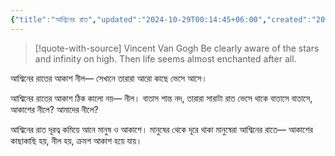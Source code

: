 ```yaml
---
{"title":"আশ্বিনের রাত","updated":"2024-10-29T00:14:45+06:00","created":"2020-08-13T20:04:57+06:00","latitude":23.78267264,"longitude":90.42135418,"altitude":-26.295,"location":"বাড্ডা, ঢাকা","dg-permalink":"writings/creative/poems/autumn-night","dg-publish":true,"dg-note-icon":3,"dg-path":"Writings/Creative/Poems/আশ্বিনের রাত.md","permalink":"/writings/creative/poems/autumn-night/","dgPassFrontmatter":true,"noteIcon":3}
---
```


> [!quote-with-source] Vincent Van Gogh
> Be clearly aware of the stars and infinity on high. Then life seems almost enchanted after all.

আশ্বিনের রাতের আকাশ নীল—
সেখানে তারারা
আরো কাছে ভেসে আসে।

আশ্বিনের রাতের আকাশ ঠিক কালো নয়— নীল।
বাতাস শান্ত নদ,
তারারা সারাটা রাত ভেসে থাকে বাতাসে বাতাসে,
আকাশের নীলে? আমাদের নীলে?

আশ্বিনের রাত দূরত্ব কমিয়ে আনে মানুষ ও আকাশে।
মানুষের থেকে দূরে থাকা মানুষেরা
আশ্বিনের রাতে—
আকাশের কাছাকাছি হয়,
নীল হয়,
ক্রমশ আকাশ হয়ে যায়।